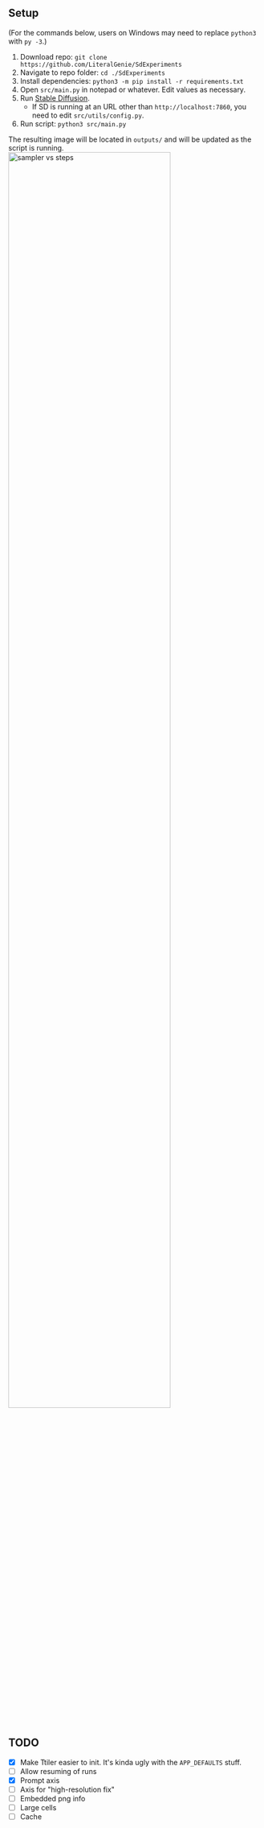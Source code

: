 ## Setup

(For the commands below, users on Windows may need to replace `python3` with `py -3`.)

1. Download repo: `git clone https://github.com/LiteralGenie/SdExperiments`
1. Navigate to repo folder: `cd ./SdExperiments`
1. Install dependencies: `python3 -m pip install -r requirements.txt`
1. Open `src/main.py` in notepad or whatever. Edit values as necessary.
1. Run [Stable Diffusion](https://github.com/AUTOMATIC1111/stable-diffusion-webui).
    - If SD is running at an URL other than `http://localhost:7860`, you need to edit `src/utils/config.py`.
1. Run script: `python3 src/main.py`

The resulting image will be located in `outputs/` and will be updated as the script is running.
<img width="80%" src="https://raw.githubusercontent.com/LiteralGenie/SdExperiments/master/.readme/grid.png" alt="sampler vs steps">


## TODO

- [x] Make Ttiler easier to init. It's kinda ugly with the `APP_DEFAULTS` stuff.
- [ ] Allow resuming of runs
- [x] Prompt axis
- [ ] Axis for "high-resolution fix"
- [ ] Embedded png info
- [ ] Large cells
- [ ] Cache